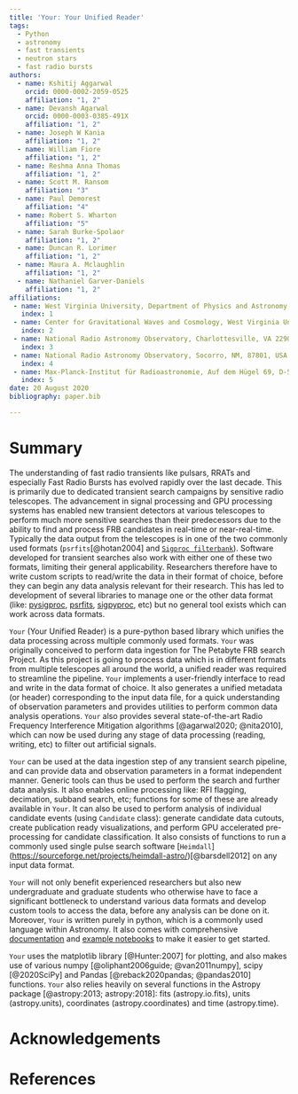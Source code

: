 ```yaml
---
title: 'Your: Your Unified Reader'
tags:
  - Python
  - astronomy
  - fast transients
  - neutron stars
  - fast radio bursts
authors:
  - name: Kshitij Aggarwal
    orcid: 0000-0002-2059-0525
    affiliation: "1, 2" 
  - name: Devansh Agarwal
    orcid: 0000-0003-0385-491X
    affiliation: "1, 2"
  - name: Joseph W Kania
    affiliation: "1, 2"
  - name: William Fiore
    affiliation: "1, 2"
  - name: Reshma Anna Thomas
    affiliation: "1, 2"
  - name: Scott M. Ransom
    affiliation: "3"
  - name: Paul Demorest
    affiliation: "4"
  - name: Robert S. Wharton
    affiliation: "5" 
  - name: Sarah Burke-Spolaor
    affiliation: "1, 2"
  - name: Duncan R. Lorimer
    affiliation: "1, 2"
  - name: Maura A. Mclaughlin
    affiliation: "1, 2"
  - name: Nathaniel Garver-Daniels
    affiliation: "1, 2"
affiliations:
 - name: West Virginia University, Department of Physics and Astronomy, P. O. Box 6315, Morgantown 26506, WV, USA
   index: 1
 - name: Center for Gravitational Waves and Cosmology, West Virginia University, Chestnut Ridge Research Building, Morgantown 26506, WV, USA
   index: 2
 - name: National Radio Astronomy Observatory, Charlottesville, VA 22903, USA
   index: 3
 - name: National Radio Astronomy Observatory, Socorro, NM, 87801, USA
   index: 4
 - name: Max-Planck-Institut für Radioastronomie, Auf dem Hügel 69, D-53121 Bonn, Germany
   index: 5
date: 20 August 2020
bibliography: paper.bib

---
```



# Summary
The understanding of fast radio transients like pulsars, RRATs and especially Fast Radio Bursts has evolved rapidly 
over the last decade. This is primarily due to dedicated transient search campaigns by sensitive radio telescopes. The 
advancement in signal processing and GPU processing systems has enabled new transient detectors at various telescopes 
to perform much more sensitive searches than their predecessors due to the ability to find and process FRB candidates 
in real-time or near-real-time. Typically the data output from the telescopes is in one of the two commonly used
formats (`psrfits`[@hotan2004]  and [`Sigproc filterbank`](http://sigproc.sourceforge.net/)). Software developed for 
transient searches also work with either one of these two formats, limiting their general applicability. Researchers therefore have to write custom scripts to read/write the data
in their format of choice, before they can begin any data analysis relevant for their research. This has led to 
development of several libraries to manage one or the other data format (like: 
[pysigproc](https://github.com/demorest/pysigproc), 
[psrfits](https://github.com/scottransom/presto/blob/master/python/presto/psrfits.py), 
[sigpyproc](https://github.com/FRBs/sigpyproc3), etc) but no general tool exists which can work across data formats. 

`Your` (Your Unified Reader) is a pure-python based library which unifies the data processing across multiple 
commonly used formats. `Your` was originally conceived to perform data ingestion for The Petabyte FRB search Project. 
As this project is going to process data which is in different formats from multiple telescopes all around the world, 
a unified reader was required to streamline the pipeline. `Your` implements a user-friendly interface to read and write
in the data format of choice. It also generates a unified metadata (or header) corresponding to the input data file, 
for a quick understanding of observation parameters and provides utilities to perform common data analysis operations. 
`Your` also provides several state-of-the-art Radio Frequency Interference Mitigation algorithms [@agarwal2020; @nita2010], which can now be used during any stage of 
data processing (reading, writing, etc) to filter out artificial signals.

`Your` can be used at the data ingestion step of any transient search pipeline, and can provide data and observation
 parameters in a format independent manner. Generic tools can thus be used to perform the search and further data
 analysis. It also enables online processing like: RFI flagging, decimation, subband search, etc; functions for some 
 of these are already available in `Your`. It can also be used to perform analysis of individual candidate events 
 (using `Candidate` class): generate candidate data cutouts, create publication ready visualizations, and 
 perform GPU accelerated pre-processing for candidate classification. It also consists of functions to run a 
 commonly used single pulse search software 
 [`Heimdall`] (https://sourceforge.net/projects/heimdall-astro/)[@barsdell2012] on any input data format. 

`Your` will not only benefit experienced researchers but also new undergraduate and graduate students who 
otherwise have to face a significant bottleneck to understand various data formats and develop custom tools
to access the data, before any analysis can be done on it. Moreover, `Your` is written purely in python, which is a 
commonly used language within Astronomy. It also comes with comprehensive 
[documentation](https://devanshkv.github.io/your/) and 
[example notebooks](https://github.com/devanshkv/your/tree/master/examples) to make it easier to get started. 

`Your` uses the matplotlib library [@Hunter:2007] for plotting, and also makes use of various 
numpy [@oliphant2006guide; @van2011numpy], scipy [@2020SciPy] and Pandas [@reback2020pandas; @pandas2010] functions. 
`Your` also relies heavily on several functions in the Astropy package [@astropy:2013; astropy:2018]: fits 
(astropy.io.fits), units (astropy.units), coordinates (astropy.coordinates) and time (astropy.time). 


# Acknowledgements


# References